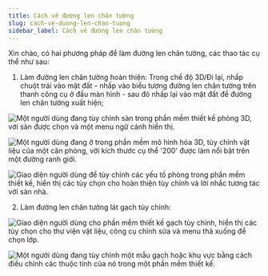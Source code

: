 ```yaml
---
title: Cách vẽ đường len chân tường
slug: cach-ve-duong-len-chan-tuong
sidebar_label: Cách vẽ đường len chân tường
---
```


Xin chào, có hai phương pháp để làm đường len chân tường, các thao tác cụ thể như sau:

1. Làm đường len chân tường hoàn thiện: Trong chế độ 3D/Đi lại, nhấp chuột trái vào mặt đất - nhấp vào biểu tượng đường len chân tường trên thanh công cụ ở đầu màn hình - sau đó nhấp lại vào mặt đất để đường len chân tường xuất hiện;

![Một người dùng đang tùy chỉnh sàn trong phần mềm thiết kế phòng 3D, với sàn được chọn và một menu ngữ cảnh hiển thị.](https://storage.googleapis.com/jegavn_kb/images/cbc2e600-5c96-45ff-bb17-102752a5ddf9.png)

![Một người dùng đang ở trong phần mềm mô hình hóa 3D, tùy chỉnh vật liệu của một căn phòng, với kích thước cụ thể '200' được làm nổi bật trên một đường ranh giới.](https://storage.googleapis.com/jegavn_kb/images/68cae83f-dd75-4207-b8cd-a6f890d01c77.png)

![Giao diện người dùng để tùy chỉnh các yếu tố phòng trong phần mềm thiết kế, hiển thị các tùy chọn cho hoàn thiện tùy chỉnh và lời nhắc tương tác với sàn nhà.](https://storage.googleapis.com/jegavn_kb/images/b1bb4a8a-11d2-4584-a2bc-ed6b51e7356f.png)

2. Làm đường len chân tường lát gạch tùy chỉnh:

![Giao diện người dùng cho phần mềm thiết kế gạch tùy chỉnh, hiển thị các tùy chọn cho thư viện vật liệu, công cụ chỉnh sửa và menu thả xuống để chọn lớp.](https://storage.googleapis.com/jegavn_kb/images/dca64839-4055-4511-bc94-fe22013e7cb6.png)

![Một người dùng đang tùy chỉnh một mẫu gạch hoặc khu vực bằng cách điều chỉnh các thuộc tính của nó trong một phần mềm thiết kế.](https://storage.googleapis.com/jegavn_kb/images/423448df-5506-486f-875f-f5e5af721870.png)